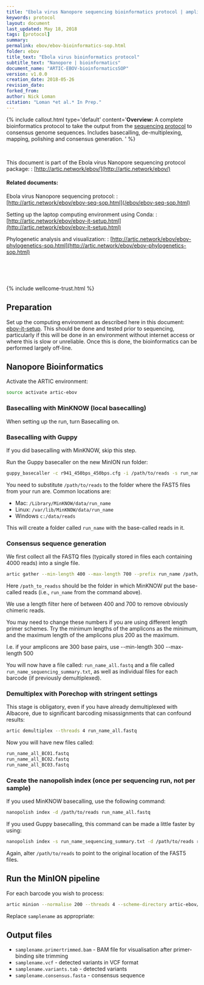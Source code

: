 ```yaml
---
title: "Ebola virus Nanopore sequencing bioinformatics protocol | amplicon, native barcoding"
keywords: protocol
layout: document
last_updated: May 18, 2018
tags: [protocol]
summary:
permalink: ebov/ebov-bioinformatics-sop.html
folder: ebov
title_text: "Ebola virus bioinformatics protocol"
subtitle_text: "Nanopore | bioinformatics"
document_name: "ARTIC-EBOV-bioinformaticsSOP"
version: v1.0.0
creation_date: 2018-05-26
revision_date: 
forked_from: 
author: Nick Loman
citation: "Loman *et al.* In Prep."
---
```


{% include callout.html
type='default'
content='**Overview:** A complete bioinformatics protocol to take the output from the [sequencing protocol](/ebov/ebov-seq-sop.html) to consensus genome sequences. Includes basecalling, de-multiplexing, mapping, polishing and consensus generation.
'
%}

<br />

This document is part of the Ebola virus Nanopore sequencing protocol package:
: [http://artic.network/ebov/](http://artic.network/ebov/)

#### Related documents:

Ebola virus Nanopore sequencing protocol:
: [http://artic.network/ebov/ebov-seq-sop.html](/ebov/ebov-seq-sop.html)

Setting up the laptop computing environment using Conda:
: [http://artic.network/ebov/ebov-it-setup.html](http://artic.network/ebov/ebov-it-setup.html)

Phylogenetic analysis and visualization:
: [http://artic.network/ebov/ebov-phylogenetics-sop.html](http://artic.network/ebov/ebov-phylogenetics-sop.html)


<br /><br /><br />

{% include wellcome-trust.html %}

<div class="pagebreak"> </div>

## Preparation

Set up the computing environment as described here in this document: [ebov-it-setup](ebov-it-setup.html). This should be done and tested prior to sequencing, particularly if this will be done in an environment without internet access or where this is slow or unreliable. Once this is done, the bioinformatics can be performed largely off-line. 

## Nanopore Bioinformatics

Activate the ARTIC environment:

```bash
source activate artic-ebov
```

### Basecalling with MinKNOW (local basecalling)

When setting up the run, turn Basecalling on.

### Basecalling with Guppy

If you did basecalling with MinKNOW, skip this step.

Run the Guppy basecaller on the new MinION run folder:

```bash
guppy_basecaller -c r941_450bps_450bps.cfg -i /path/to/reads -s run_name -x auto -r
```

You need to substitute `/path/to/reads` to the folder where the FAST5 files from your
run are. Common locations are:

   - Mac: ```/Library/MinKNOW/data/run_name```
   - Linux: ```/var/lib/MinKNOW/data/run_name```
   - Windows ```c:/data/reads```
   
This will create a folder called `run_name` with the base-called reads in it.

### Consensus sequence generation

We first collect all the FASTQ files (typically stored in files each containing 4000 reads)
into a single file.

```bash
artic gather --min-length 400 --max-length 700 --prefix run_name /path/to/reads
```

Here `/path_to_readss` should be the folder in which MinKNOW put the base-called reads (i.e., `run_name` from the command above).

We use a length filter here of between 400 and 700 to remove obviously chimeric reads.

You may need to change these numbers if you are using different length primer schemes. Try the minimum lengths of the amplicons as the 
minimum, and the maximum length of the amplicons plus 200 as the maximum.

I.e. if your amplicons are 300 base pairs, use --min-length 300 --max-length 500

You will now have a file called: ``run_name_all.fastq``
and a file called ``run_name_sequencing_summary.txt``, 
as well as individual files for each barcode (if previously demultiplexed).

### Demultiplex with Porechop with stringent settings

This stage is obligatory, even if you have already demultiplexed with Albacore, due to
significant barcoding misassignments that can confound results:

```bash
artic demultiplex --threads 4 run_name_all.fastq
```

Now you will have new files called:

```bash
run_name_all_BC01.fastq
run_name_all_BC02.fastq
run_name_all_BC03.fastq
```

### Create the nanopolish index (once per sequencing run, not per sample)

If you used MinKNOW basecalling, use the following command:

```bash
nanopolish index -d /path/to/reads run_name_all.fastq
```

If you used Guppy basecalling, this command can be made a little faster by using:

```bash
nanopolish index -s run_name_sequencing_summary.txt -d /path/to/reads run_name_all.fastq
```

Again, alter ``/path/to/reads`` to point to the original location of the FAST5 files.

## Run the MinION pipeline

For each barcode you wish to process:

```bash
artic minion --normalise 200 --threads 4 --scheme-directory artic-ebov/primer-schemes --read-file run_name_final_NB01.fastq --nanopolish-read-file run_name_all.fastq ZaireEbola/V2 samplename
```

Replace ``samplename`` as appropriate:

## Output files

   * ``samplename.primertrimmed.bam`` - BAM file for visualisation after primer-binding site trimming
   * ``samplename.vcf`` - detected variants in VCF format
   * ``samplename.variants.tab`` - detected variants
   * ``samplename.consensus.fasta`` - consensus sequence

